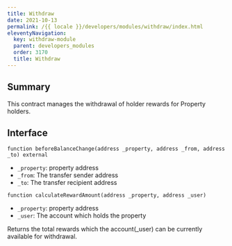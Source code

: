 ```yaml
---
title: Withdraw
date: 2021-10-13
permalink: /{{ locale }}/developers/modules/withdraw/index.html
eleventyNavigation:
  key: withdraw-module
  parent: developers_modules
  order: 3170
  title: Withdraw
---
```


## Summary

This contract manages the withdrawal of holder rewards for Property holders.

## Interface

```solidity
function beforeBalanceChange(address _property, address _from, address _to) external
```

- `_property`: property address
- `_from`: The transfer sender address
- `_to`: The transfer recipient address

<!-- Called only by Allocator Contract and updates -->

```solidity
function calculateRewardAmount(address _property, address _user)
```

- `_property`: property address
- `_user`: The account which holds the property

Returns the total rewards which the account(\_user) can be currently available for withdrawal.
